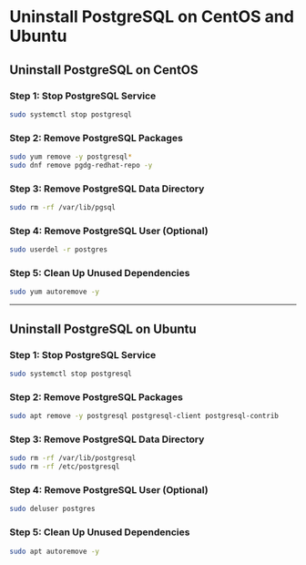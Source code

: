 # Uninstall PostgreSQL on CentOS and Ubuntu

## Uninstall PostgreSQL on CentOS

### Step 1: Stop PostgreSQL Service
```sh
sudo systemctl stop postgresql
```

### Step 2: Remove PostgreSQL Packages
```sh
sudo yum remove -y postgresql*
sudo dnf remove pgdg-redhat-repo -y
```

### Step 3: Remove PostgreSQL Data Directory
```sh
sudo rm -rf /var/lib/pgsql
```

### Step 4: Remove PostgreSQL User (Optional)
```sh
sudo userdel -r postgres
```

### Step 5: Clean Up Unused Dependencies
```sh
sudo yum autoremove -y
```

---

## Uninstall PostgreSQL on Ubuntu

### Step 1: Stop PostgreSQL Service
```sh
sudo systemctl stop postgresql
```

### Step 2: Remove PostgreSQL Packages
```sh
sudo apt remove -y postgresql postgresql-client postgresql-contrib
```

### Step 3: Remove PostgreSQL Data Directory
```sh
sudo rm -rf /var/lib/postgresql
sudo rm -rf /etc/postgresql
```

### Step 4: Remove PostgreSQL User (Optional)
```sh
sudo deluser postgres
```

### Step 5: Clean Up Unused Dependencies
```sh
sudo apt autoremove -y
